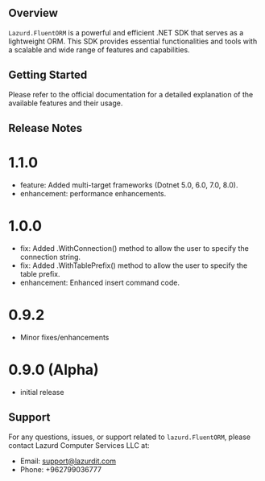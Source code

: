 ## Overview

`Lazurd.FluentORM` is a powerful and efficient .NET SDK that serves as a lightweight ORM. This SDK provides essential functionalities and tools with a scalable and wide range of features and capabilities.
   
## Getting Started 

Please refer to the official documentation for a detailed explanation of the available features and their usage.


## Release Notes 
# 1.1.0
- feature: Added multi-target frameworks (Dotnet 5.0, 6.0, 7.0, 8.0).
- enhancement: performance enhancements.

# 1.0.0
- fix: Added .WithConnection() method to allow the user to specify the connection string.
- fix: Added .WithTablePrefix() method to allow the user to specify the table prefix.
- enhancement: Enhanced insert command code.

# 0.9.2
- Minor fixes/enhancements

# 0.9.0 (Alpha)
- initial release

## Support

For any questions, issues, or support related to `lazurd.FluentORM`, please contact Lazurd Computer Services LLC at:

- Email: support@lazurdit.com
- Phone: +962799036777
 
